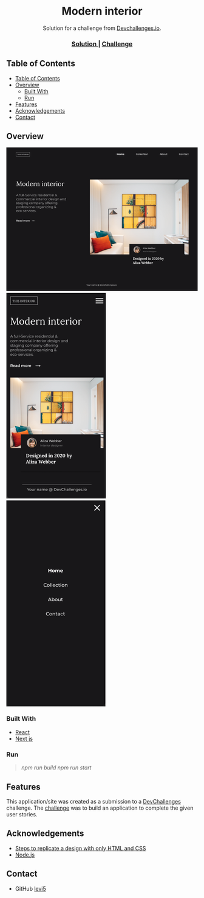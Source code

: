 <!-- Please update value in the {}  -->

<h1 align="center">Modern interior</h1>

<div align="center">
   Solution for a challenge from  <a href="http://devchallenges.io" target="_blank">Devchallenges.io</a>.
</div>

<div align="center">
  <h3>
    <a href="https://github.com/levi5/dev-challenges-interior-consultant">
      Solution
    </a>
    <span> | </span>
    <a href="https://devchallenges.io/challenges/Jymh2b2FyebRTUljkNcb">
      Challenge
    </a>
  </h3>
</div>

<!-- TABLE OF CONTENTS -->

## Table of Contents

- [Table of Contents](#table-of-contents)
- [Overview](#overview)
  - [Built With](#built-with)
  - [Run](#run)
- [Features](#features)
- [Acknowledgements](#acknowledgements)
- [Contact](#contact)

<!-- OVERVIEW -->

## Overview

<div style="display:flex; flex-direction:row; gap:5px; width:100%; min-width:500px; flex-wrap: wrap; height:auto;">

  <img src="./.github/assets/web01.png"/>
  <img src="./.github/assets/mobile01.png"/>
  <img src="./.github/assets/mobile02.png"/>

</div>

### Built With

- [React](https://reactjs.org/)
- [Next js](https://nextjs.org/)

### Run

 > *npm run build*
 > *npm run start*

## Features

This application/site was created as a submission to a [DevChallenges](https://devchallenges.io/challenges) challenge. The [challenge](https://devchallenges.io/challenges/Jymh2b2FyebRTUljkNcb) was to build an application to complete the given user stories.

## Acknowledgements

- [Steps to replicate a design with only HTML and CSS](https://devchallenges-blogs.web.app/how-to-replicate-design/)
- [Node.js](https://nodejs.org/)

## Contact

- GitHub [levi5](https://github.com/levi5)

